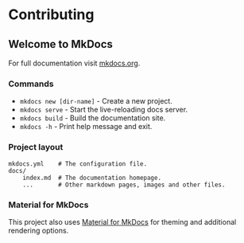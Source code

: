# Contributing

## Welcome to MkDocs

For full documentation visit [mkdocs.org](https://www.mkdocs.org).

### Commands

* `mkdocs new [dir-name]` - Create a new project.
* `mkdocs serve` - Start the live-reloading docs server.
* `mkdocs build` - Build the documentation site.
* `mkdocs -h` - Print help message and exit.

### Project layout

```
mkdocs.yml    # The configuration file.
docs/
	index.md  # The documentation homepage.
	...       # Other markdown pages, images and other files.
```

### Material for MkDocs

This project also uses [Material for MkDocs](https://squidfunk.github.io/mkdocs-material/) for theming and additional
rendering options.
